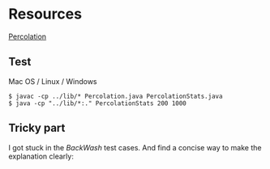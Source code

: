 # Resources
[Percolation](https://coursera.cs.princeton.edu/algs4/assignments/percolation/specification.php)

## Test
Mac OS / Linux / Windows
```
$ javac -cp ../lib/* Percolation.java PercolationStats.java
$ java -cp "../lib/*:." PercolationStats 200 1000
```
## Tricky part
I got stuck in the *BackWash* test cases. And find a concise way to make the explanation clearly:
